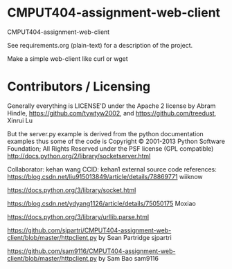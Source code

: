 CMPUT404-assignment-web-client
==============================

CMPUT404-assignment-web-client

See requirements.org (plain-text) for a description of the project.

Make a simple web-client like curl or wget

Contributors / Licensing
========================

Generally everything is LICENSE'D under the Apache 2 license by Abram Hindle,
https://github.com/tywtyw2002, and https://github.com/treedust, Xinrui Lu

But the server.py example is derived from the python documentation
examples thus some of the code is Copyright © 2001-2013 Python
Software Foundation; All Rights Reserved under the PSF license (GPL
compatible) http://docs.python.org/2/library/socketserver.html

Collaborator: kehan wang CCID: kehan1
external source code references:
https://blog.csdn.net/liu915013849/article/details/78869771
wiiknow

https://docs.python.org/3/library/socket.html

https://blog.csdn.net/ydyang1126/article/details/75050175
Moxiao

https://docs.python.org/3/library/urllib.parse.html

https://github.com/sjpartri/CMPUT404-assignment-web-client/blob/master/httpclient.py
by Sean Partridge sjpartri

https://github.com/sam9116/CMPUT404-assignment-web-client/blob/master/httpclient.py
by Sam Bao sam9116
